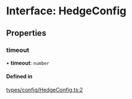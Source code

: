 # Interface: HedgeConfig

## Properties

### timeout

• **timeout**: `number`

#### Defined in

[types/config/HedgeConfig.ts:2](https://github.com/hachibu/reliable-fetch/blob/main/src/types/config/HedgeConfig.ts#L2)
